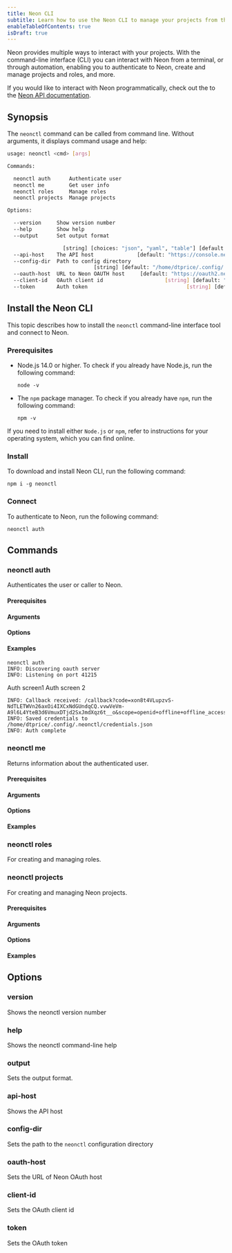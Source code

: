 ```yaml
---
title: Neon CLI
subtitle: Learn how to use the Neon CLI to manage your projects from the command line
enableTableOfContents: true
isDraft: true
---
```


Neon provides multiple ways to interact with your projects. With the command-line interface (CLI) you can interact with Neon from a terminal, or through automation, enabling you to authenticate to Neon, create and manage projects and roles, and more.

If you would like to interact with Neon programmatically, check out the to the [Neon API documentation](/docs/reference/api-reference).

## Synopsis

The `neonctl` command can be called from command line. Without arguments, it displays command usage and help:

```bash
usage: neonctl <cmd> [args]

Commands:

  neonctl auth      Authenticate user
  neonctl me        Get user info
  neonctl roles     Manage roles
  neonctl projects  Manage projects

Options:

  --version     Show version number                                    [boolean]
  --help        Show help                                              [boolean]
  --output      Set output format

                  [string] [choices: "json", "yaml", "table"] [default: "table"]
  --api-host    The API host              [default: "https://console.neon.tech"]
  --config-dir  Path to config directory
                            [string] [default: "/home/dtprice/.config/.neonctl"]
  --oauth-host  URL to Neon OAUTH host     [default: "https://oauth2.neon.tech"]
  --client-id   OAuth client id                    [string] [default: "neonctl"]
  --token       Auth token                                [string] [default: ""]
```

## Install the Neon CLI

This topic describes how to install the `neonctl` command-line interface tool and connect to Neon.

### Prerequisites

- Node.js 14.0 or higher. To check if you already have Node.js, run the following command:

    ```shell
    node -v
    ```

- The `npm` package manager.  To check if you already have `npm`, run the following command:

   ```shell
   npm -v
   ```

If you need to install either `Node.js` or `npm`, refer to instructions for your operating system, which you can find online.

### Install

To download and install Neon CLI, run the following command:

```shell
npm i -g neonctl
```

### Connect

To authenticate to Neon, run the following command:

```shell
neonctl auth
```

## Commands

### neonctl auth

Authenticates the user or caller to Neon.

#### Prerequisites

#### Arguments

#### Options

#### Examples

```shell
neonctl auth
INFO: Discovering oauth server
INFO: Listening on port 41215
```

Auth screen1
Auth screen 2

```shell
INFO: Callback received: /callback?code=xon8t4VLupzvS-NdTLETWVn26axOi4IXCxNdGUndqCQ.vvwVeVm-A9l6L4YteB3d6VmuxDTjd2SxJmdXqz6t__o&scope=openid+offline+offline_access+urn%3Aneoncloud%3Aprojects%3Acreate+urn%3Aneoncloud%3Aprojects%3Aread+urn%3Aneoncloud%3Aprojects%3Aupdate+urn%3Aneoncloud%3Aprojects%3Adelete&state=CCWoT0a7XgC7Gu5_PFzRE4Rio0TPZJBqNCZ3WB3vASo
INFO: Saved credentials to /home/dtprice/.config/.neonctl/credentials.json
INFO: Auth complete
```

### neonctl me

Returns information about the authenticated user.

#### Prerequisites

#### Arguments

#### Options

#### Examples

### neonctl roles

For creating and managing roles.

### neonctl projects

For creating and managing Neon projects.

#### Prerequisites

#### Arguments

#### Options

#### Examples

## Options

### version

Shows the neonctl version number

### help

Shows the neonctl command-line help

### output

Sets the output format.

### api-host

Shows the API host

### config-dir

Sets the path to the `neonctl` configuration directory

### oauth-host

Sets the URL of Neon OAuth host

### client-id

Sets the OAuth client id

### token

Sets the OAuth token
